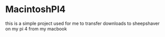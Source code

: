 # MacintoshPI4
this is a simple project used for me to transfer downloads to sheepshaver on my pi 4 from my macbook
